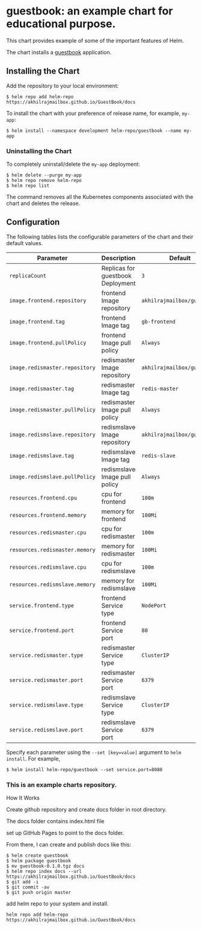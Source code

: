 # guestbook: an example chart for educational purpose.

This chart provides example of some of the important features of Helm.

The chart installs a [guestbook](https://github.com/kubernetes/examples/tree/master/guestbook) application.

## Installing the Chart

Add the repository to your local environment:
```
$ helm repo add helm-repo https://akhilrajmailbox.github.io/GuestBook/docs
```

To install the chart with your preference of release name, for example, `my-app`:

```
$ helm install --namespace development helm-repo/guestbook --name my-app
```

### Uninstalling the Chart

To completely uninstall/delete the `my-app` deployment:

```
$ helm delete --purge my-app
$ helm repo remove helm-repo
$ helm repo list
```

The command removes all the Kubernetes components associated with the chart and deletes the release.

## Configuration

The following tables lists the configurable parameters of the chart and their default values.

| Parameter                  | Description                                     | Default                                                    |
| -----------------------    | ---------------------------------------------   | ---------------------------------------------------------- |
| `replicaCount`         | Replicas for guestbook Deployment                                | `3`                                         |
| `image.frontend.repository`         | frontend Image repository                                | `akhilrajmailbox/guestbook`                                         |
| `image.frontend.tag`                | frontend Image tag                                       | `gb-frontend`                                                       |
| `image.frontend.pullPolicy`         | frontend Image pull policy                               | `Always`                                                   |
| `image.redismaster.repository`         | redismaster Image repository                                | `akhilrajmailbox/guestbook`                                         |
| `image.redismaster.tag`                | redismaster Image tag                                       | `redis-master`                                                       |
| `image.redismaster.pullPolicy`         | redismaster Image pull policy                               | `Always`                                                   |
| `image.redismslave.repository`         | redismslave Image repository                                | `akhilrajmailbox/guestbook`                                         |
| `image.redismslave.tag`                | redismslave Image tag                                       | `redis-slave`                                                       |
| `image.redismslave.pullPolicy`         | redismslave Image pull policy                               | `Always`                                                   |
| `resources.frontend.cpu`       | cpu for frontend                             | `100m`                                                     |
| `resources.frontend.memory`               | memory for frontend                                       | `100Mi`                                                     |
| `resources.redismaster.cpu`       | cpu for redismaster                             | `100m`                                                     |
| `resources.redismaster.memory`               | memory for redismaster                                       | `100Mi`                                                     |
| `resources.redismslave.cpu`       | cpu for redismslave                             | `100m`                                                     |
| `resources.redismslave.memory`               | memory for redismslave                                       | `100Mi`                                                     |
| `service.frontend.type`             | frontend Service type                                    | `NodePort`                                             |
| `service.frontend.port`             | frontend Service port                                    | `80`                                                     |
| `service.redismaster.type`             | redismaster Service type                                    | `ClusterIP`                                             |
| `service.redismaster.port`             | redismaster Service port                                    | `6379`                                                     |
| `service.redismslave.type`             | redismslave Service type                                    | `ClusterIP`                                             |
| `service.redismslave.port`             | redismslave Service port                                    | `6379`                                                     |


Specify each parameter using the `--set [key=value]` argument to `helm install`. For example,

```
$ helm install helm-repo/guestbook --set service.port=8080
```



### This is an example charts repository.

How It Works

Create github repository and create docs folder in root directory.

The docs folder contains index.html file

set up GitHub Pages to point to the docs folder. 



From there, I can create and publish docs like this:


```
$ helm create guestbook
$ helm package guestbook
$ mv guestbook-0.1.0.tgz docs
$ helm repo index docs --url https://akhilrajmailbox.github.io/GuestBook/docs
$ git add -i
$ git commit -av
$ git push origin master
```

add helm repo to your system and install.
```
helm repo add helm-repo https://akhilrajmailbox.github.io/GuestBook/docs
```